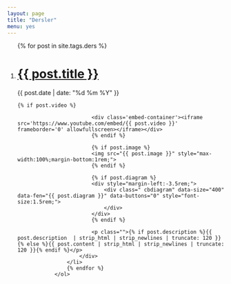```yaml
---
layout: page
title: "Dersler"
menu: yes
---
```


<ol class="post-list">

{% for post in site.tags.ders %}

<li>
    <div class="deets" itemscope itemtype="http://schema.org/BlogPosting" itemprop="blogPost">
        <h1><a href="{{ site.url }}{{ post.url }}">{{ post.title }}</a></h1>
        <p class="date"><time datetime="{{ post.date | date_to_xmlschema }}" itemprop="datePublished">{{ post.date | date: "%d %m %Y" }}</time></p>

    {% if post.video %}
   <style>
                                .embed-container {
                                    position: relative;
                                    padding-bottom: 56.25%;
                                    height: 0;
                                    overflow: hidden;
                                    max-width: 100%;
                                    margin-bottom: 1rem;
                                }

                                .embed-container iframe,
                                .embed-container object,
                                .embed-container embed {
                                    position: absolute;
                                    top: 0;
                                    left: 0;
                                    width: 100%;
                                    height: 100%;
                                }

                            </style>
                            <div class='embed-container'><iframe src='https://www.youtube.com/embed/{{ post.video }}' frameborder='0' allowfullscreen></iframe></div>
                            {% endif %}

                            {% if post.image %}
                            <img src="{{ post.image }}" style="max-width:100%;margin-bottom:1rem;">
                            {% endif %}

                            {% if post.diagram %}
                            <div style="margin-left:-3.5rem;">
                                <div class=" cbdiagram" data-size="400" data-fen="{{ post.diagram }}" data-buttons="0" style="font-size:1.5rem;">
                                </div>
                            </div>
                            {% endif %}

                            <p class="">{% if post.description %}{{ post.description  | strip_html | strip_newlines | truncate: 120 }}{% else %}{{ post.content | strip_html | strip_newlines | truncate: 120 }}{% endif %}</p>
                        </div>
                    </li>
                    {% endfor %}
                </ol>